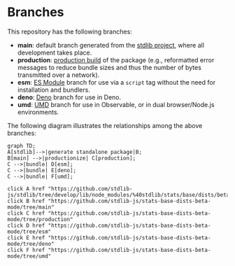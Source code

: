 <!--

@license Apache-2.0

Copyright (c) 2022 The Stdlib Authors.

Licensed under the Apache License, Version 2.0 (the "License");
you may not use this file except in compliance with the License.
You may obtain a copy of the License at

    http://www.apache.org/licenses/LICENSE-2.0

Unless required by applicable law or agreed to in writing, software
distributed under the License is distributed on an "AS IS" BASIS,
WITHOUT WARRANTIES OR CONDITIONS OF ANY KIND, either express or implied.
See the License for the specific language governing permissions and
limitations under the License.

-->

# Branches

This repository has the following branches:

-   **main**: default branch generated from the [stdlib project][stdlib-url], where all development takes place.
-   **production**: [production build][production-url] of the package (e.g., reformatted error messages to reduce bundle sizes and thus the number of bytes transmitted over a network).
-   **esm**: [ES Module][esm-url] branch for use via a `script` tag without the need for installation and bundlers.
-   **deno**: [Deno][deno-url] branch for use in Deno.
-   **umd**: [UMD][umd-url] branch for use in Observable, or in dual browser/Node.js environments.

The following diagram illustrates the relationships among the above branches:

```mermaid
graph TD;
A[stdlib]-->|generate standalone package|B;
B[main] -->|productionize| C[production];
C -->|bundle| D[esm];
C -->|bundle| E[deno];
C -->|bundle| F[umd];

click A href "https://github.com/stdlib-js/stdlib/tree/develop/lib/node_modules/%40stdlib/stats/base/dists/beta/mode"
click B href "https://github.com/stdlib-js/stats-base-dists-beta-mode/tree/main"
click C href "https://github.com/stdlib-js/stats-base-dists-beta-mode/tree/production"
click D href "https://github.com/stdlib-js/stats-base-dists-beta-mode/tree/esm"
click E href "https://github.com/stdlib-js/stats-base-dists-beta-mode/tree/deno"
click F href "https://github.com/stdlib-js/stats-base-dists-beta-mode/tree/umd"
```

[stdlib-url]: https://github.com/stdlib-js/stdlib/tree/develop/lib/node_modules/%40stdlib/stats/base/dists/beta/mode
[production-url]: https://github.com/stdlib-js/stats-base-dists-beta-mode/tree/production
[deno-url]: https://github.com/stdlib-js/stats-base-dists-beta-mode/tree/deno
[umd-url]: https://github.com/stdlib-js/stats-base-dists-beta-mode/tree/umd
[esm-url]: https://github.com/stdlib-js/stats-base-dists-beta-mode/tree/esm